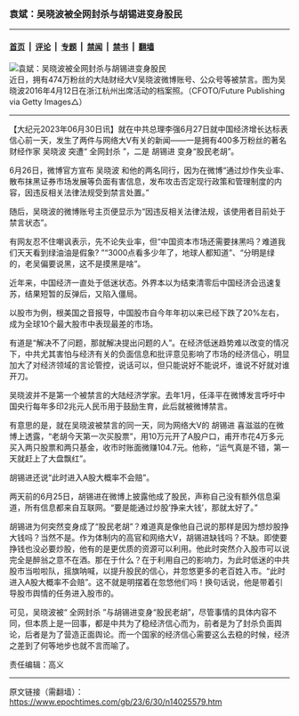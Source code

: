 ### 袁斌：吴晓波被全网封杀与胡锡进变身股民

---

#### [首页](../../../..?n14025579) &nbsp;|&nbsp; [评论](../../../../../epoch-comment?n14025579) &nbsp;|&nbsp; [专题](../../../../../epoch-special?n14025579) &nbsp;|&nbsp; [禁闻](../../../../../epoch-news?n14025579) &nbsp;|&nbsp; [禁书](../../../../../books?n14025579) &nbsp;|&nbsp; [翻墙](https://github.com/gfw-breaker/nogfw/blob/master/README.md?n14025579)


<div><img alt="袁斌：吴晓波被全网封杀与胡锡进变身股民" class="attachment-djy_600_400 size-djy_600_400 wp-post-image" src="https://i.epochtimes.com/assets/uploads/2023/06/id14025589-2206132353372662-.jpeg"/>
<div class="caption">
 近日，拥有474万粉丝的大陆财经大V吴晓波微博账号、公众号等被禁言。图为吴晓波2016年4月12日在浙江杭州出席活动的档案照。（CFOTO/Future Publishing via Getty Images△）
</div></div><hr/><div class="post_content" id="artbody" itemprop="articleBody">
 <!-- article content begin -->
 <p>
  【大纪元2023年06月30日讯】就在中共总理李强6月27日就中国经济增长达标表信心前一天，发生了两件与网络大V有关的新闻——一是拥有400多万粉丝的著名财经作家
  <ok href="https://www.epochtimes.com/gb/tag/%E5%90%B4%E6%99%93%E6%B3%A2.html">
   吴晓波
  </ok>
  突遭“
  <ok href="https://www.epochtimes.com/gb/tag/%E5%85%A8%E7%BD%91%E5%B0%81%E6%9D%80.html">
   全网封杀
  </ok>
  ”，二是
  <ok href="https://www.epochtimes.com/gb/tag/%E8%83%A1%E9%94%A1%E8%BF%9B.html">
   胡锡进
  </ok>
  变身“股民老胡”。
 </p>
 <p>
  6月26日，微博官方宣布
  <ok href="https://www.epochtimes.com/gb/tag/%E5%90%B4%E6%99%93%E6%B3%A2.html">
   吴晓波
  </ok>
  和他的两名同行，因为在微博“通过炒作失业率、散布抹黑证券市场发展等负面有害信息，发布攻击否定现行政策和管理制度的内容，因违反相关法律法规受到禁言处置。”
 </p>
 <p>
  随后，吴晓波的微博账号主页便显示为“因违反相关法律法规，该使用者目前处于禁言状态”。
 </p>
 <p>
  有网友忍不住嘲讽表示，先不论失业率，但“中国资本市场还需要抹黑吗？难道我们天天看到绿油油是假象? ”“3000点看多少年了，地球人都知道”、“分明是绿的，老吴偏要说黑，这不是摸黑是啥”。
 </p>
 <p>
  近年来，中国经济一直处于低迷状态。外界本以为结束清零后中国经济会迅速复苏，结果短暂的反弹后，又陷入僵局。
 </p>
 <p>
  以股市为例，根美国之音报导，中国股市自今年年初以来已经下跌了20%左右，成为全球10个最大股市中表现最差的市场。
 </p>
 <p>
  有道是“解决不了问题，那就解决提出问题的人”。在经济低迷趋势难以改变的情况下，中共尤其害怕与经济有关的负面信息和批评意见影响了市场的经济信心，明显加大了对经济领域的言论管控，说话可以，但只能说好不能说坏，谁说不好就对谁开刀。
 </p>
 <p>
  吴晓波并不是第一个被禁言的大陆经济学家。去年1月，任泽平在微博发言呼吁中国央行每年多印2兆元人民币用于鼓励生育，此后就被微博禁言。
 </p>
 <p>
  有意思的是，就在吴晓波被禁言的同一天，同为网络大V的
  <ok href="https://www.epochtimes.com/gb/tag/%E8%83%A1%E9%94%A1%E8%BF%9B.html">
   胡锡进
  </ok>
  喜滋滋的在微博上透露，“老胡今天第一次买股票”，用10万元开了A股户口，甫开市花4万多元买入两只股票和两只基金，收市时账面微赚104.7元。他称，“运气真是不错，第一天就赶上了大盘飘红”。
 </p>
 <p>
  胡锡进还说“此时进入A股大概率不会赔”。
 </p>
 <p>
  两天前的6月25日，胡锡进在微博上披露他成了股民，声称自己没有额外信息渠道，所有信息都来自互联网。“要是能通过炒股’挣来大钱’，那就太好了。”
 </p>
 <p>
  胡锡进为何突然变身成了“股民老胡”？难道真是像他自己说的那样是因为想炒股挣大钱吗？当然不是。作为体制内的高官和网络大V，胡锡进缺钱吗？不缺。即使要挣钱也没必要炒股，他有的是更优质的资源可以利用。他此时突然介入股市可以说完全是醉翁之意不在酒。那在于什么？在于利用自己的影响力，为此时低迷的中共股市当啦啦队，摇旗呐喊，以提升股民的信心，并忽悠更多的老百姓入市。“此时进入A股大概率不会赔”。这不就是明摆着在忽悠他们吗！换句话说，他是带着引导股市舆情的任务进入股市的。
 </p>
 <p>
  可见，吴晓波被“
  <ok href="https://www.epochtimes.com/gb/tag/%E5%85%A8%E7%BD%91%E5%B0%81%E6%9D%80.html">
   全网封杀
  </ok>
  ”与胡锡进变身“股民老胡”，尽管事情的具体内容不同，但本质上是一回事，都是中共为了稳经济信心而为，前者是为了封杀负面舆论，后者是为了营造正面舆论。而一个国家的经济信心需要这么去稳的时候，经济之差到了何等地步也就不言而喻了。
 </p>
 <p>
  责任编辑：高义
 </p>
 <!-- article content end -->
 <div id="below_article_ad">
 </div>
</div>


---

原文链接（需翻墙）：https://www.epochtimes.com/gb/23/6/30/n14025579.htm